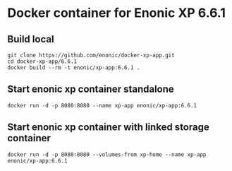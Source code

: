 # Docker container for Enonic XP 6.6.1

## Build local

    git clone https://github.com/enonic/docker-xp-app.git
    cd docker-xp-app/6.6.1
    docker build --rm -t enonic/xp-app:6.6.1 .

## Start enonic xp container standalone

    docker run -d -p 8080:8080 --name xp-app enonic/xp-app:6.6.1

## Start enonic xp container with linked storage container

    docker run -d -p 8080:8080 --volumes-from xp-home --name xp-app enonic/xp-app:6.6.1
